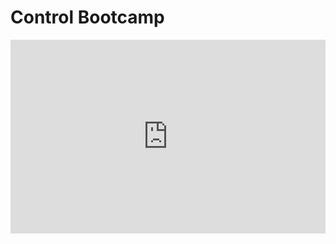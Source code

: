 # Control Bootcamp

<iframe width="100%" height="310px" src="https://www.youtube.com/embed/videoseries?list=PLMrJAkhIeNNR20Mz-VpzgfQs5zrYi085m" title="YouTube video player" frameborder="0" allow="accelerometer; autoplay; clipboard-write; encrypted-media; gyroscope; picture-in-picture" allowfullscreen></iframe>
